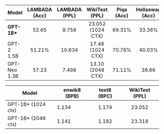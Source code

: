 
| Model        | LAMBADA (Acc) | LAMBADA (PPL) |   WikiText (PPL)  | Piqa (Acc) | Hellaswag (Acc) | Winogrande (Acc) | Training Tokens |
|--------------|:-------------:|:-------------:|:-----------------:|:----------:|:---------------:|:----------------:|:---------------:|
| **GPT-1B\*** | 52.65         | 9.758         | 23.052 (1024 CTX) | 69.31%     | 33.36%          | 52.17%           | 26B             |
| GPT-2 1.5B   | 51.21%        | 10.634        | 17.48 (1024 CTX)  | 70.78%     | 40.03%          | 59.40%           | -               |
| GPT-Neo 1.3B | 57.23         | 7.498         | 13.10 (2048 CTX)  | 71.11%     | 38.66           | 55.01            | 300B            |


| Model               | enwik8 (BPB) | text8 (BPC) | WikiText (PPL) |
|---------------------|--------------|:-----------:|:--------------:|
| GPT-1B\* (1024 ctx) | 1.134        | 1.174       | 23.052         |
| GPT-1B\* (2048 ctx) | 1.141        | 1.182       | 23.318         |


